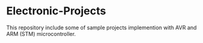 # Electronic-Projects
This repository include some of sample projects implemention with AVR and ARM (STM) microcontroller.
